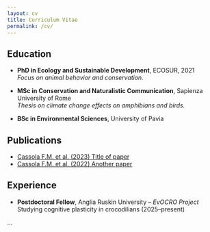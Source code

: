 ```yaml
---
layout: cv
title: Curriculum Vitae
permalink: /cv/
---
```


## Education

- **PhD in Ecology and Sustainable Development**, ECOSUR, 2021  
  *Focus on animal behavior and conservation.*

- **MSc in Conservation and Naturalistic Communication**, Sapienza University of Rome  
  *Thesis on climate change effects on amphibians and birds.*

- **BSc in Environmental Sciences**, University of Pavia

## Publications

- [Cassola F.M. et al. (2023) Title of paper](https://example.com)
- [Cassola F.M. et al. (2022) Another paper](https://example.com)

## Experience

- **Postdoctoral Fellow**, Anglia Ruskin University – *EvOCRO Project*  
  Studying cognitive plasticity in crocodilians (2025–present)

...

